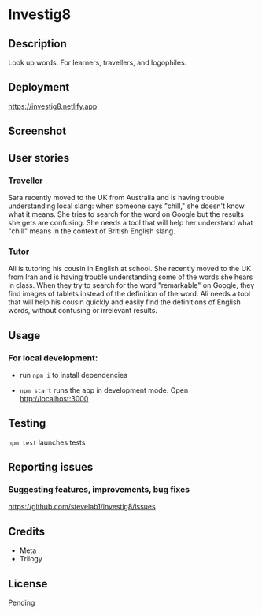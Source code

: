 # Investig8

## Description

Look up words. For learners, travellers, and logophiles.


## Deployment

https://investig8.netlify.app

## Screenshot

<!-- ![Screenshot of investig8](src/images/screenshot.png) -->

## User stories

### Traveller
Sara recently moved to the UK from Australia and is having trouble understanding local slang: when someone says "chill," she doesn't know what it means. She tries to search for the word on Google but the results she gets are confusing. She needs a tool that will help her understand what "chill" means in the context of British English slang.

### Tutor
Ali is tutoring his cousin in English at school. She recently moved to the UK from Iran and is having trouble understanding some of the words she hears in class. When they try to search for the word "remarkable" on Google, they find images of tablets instead of the definition of the word. Ali needs a tool that will help his cousin quickly and easily find the definitions of English words, without confusing or irrelevant results.

## Usage

### For local development:

- run `npm i` to install dependencies

- `npm start` runs the app in development mode.
  Open [http://localhost:3000](http://localhost:3000)

## Testing

`npm test` launches tests

## Reporting issues

### Suggesting features, improvements, bug fixes

https://github.com/stevelab1/investig8/issues

## Credits

- Meta
- Trilogy

## License

Pending
